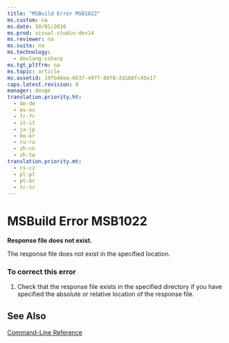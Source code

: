 ```yaml
---
title: "MSBuild Error MSB1022"
ms.custom: na
ms.date: 10/01/2016
ms.prod: visual-studio-dev14
ms.reviewer: na
ms.suite: na
ms.technology: 
  - devlang-csharp
ms.tgt_pltfrm: na
ms.topic: article
ms.assetid: 19fb46ea-6b37-497f-8978-2d1b8fc45e17
caps.latest.revision: 8
manager: douge
translation.priority.ht: 
  - de-de
  - es-es
  - fr-fr
  - it-it
  - ja-jp
  - ko-kr
  - ru-ru
  - zh-cn
  - zh-tw
translation.priority.mt: 
  - cs-cz
  - pl-pl
  - pt-br
  - tr-tr
---
```

# MSBuild Error MSB1022
**Response file does not exist.**  
  
 The response file does not exist in the specified location.  
  
### To correct this error  
  
1.  Check that the response file exists in the specified directory if you have specified the absolute or relative location of the response file.  
  
## See Also  
 [Command-Line Reference](../VS_IDE/MSBuild-Command-Line-Reference.md)